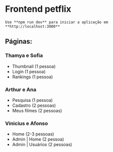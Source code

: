 # Frontend petflix

    Use **npm run dev** para iniciar a aplicação em **http://localhost:3000**

## Páginas:

### Thamya e Sofia
- Thumbnail (1 pessoa)
- Login (1 pessoa)
- Rankings (1 pessoa)

### Arthur e Ana
- Pesquisa (1 pessoa)
- Cadastro (2 pessoas)
- Meus filmes (2 pessoas)

### Vinicius e Afonso
- Home (2-3 pessoas)
- Admin | Home (2 pessoa)
- Admin | Usuários (2 pessoas)